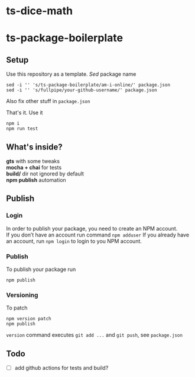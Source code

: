 # ts-dice-math



# ts-package-boilerplate

## Setup

Use this repository as a template. 
*Sed* package name 

```
sed -i '' 's/ts-package-boilerplate/am-i-online/' package.json
sed -i '' 's/fullpipe/your-github-username/' package.json
```

Also fix other stuff in `package.json`

That's it. Use it

```
npm i
npm run test
```

## What's inside?

**gts** with some tweaks  
**mocha + chai** for tests  
**build/** dir not ignored by default  
**npm publish** automation   

## Publish

### Login

In order to publish your package, you need to create an NPM account.  
If you don’t have an account run command `npm adduser`
If you already have an account, run `npm login` to login to you NPM account.

### Publish

To publish your package run

```
npm publish
```

### Versioning

To patch

```
npm version patch
npm publish
```

`version` command executes `git add ...` and `git push`, see `package.json`


## Todo

- [ ] add github actions for tests and build?
